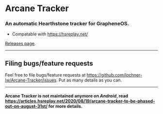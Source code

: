 <!-- [![Build Status](https://travis-ci.org/HearthSim/Arcane-Tracker.svg?branch=master)](https://travis-ci.org/HearthSim/Arcane-Tracker) -->

# Arcane Tracker

### An automatic Hearthstone tracker for GrapheneOS.
- Compatable with https://hsreplay.net/

<!-- An automatic Hearthstone tracker for Android. -->

<!-- Install it from the [Google Play](https://play.google.com/store/apps/details?id=net.mbonnin.arcanetracker&hl=en) or the -->
[Releases page](https://github.com/lochner-lw/Arcane-Tracker/releases).

---

## Filing bugs/feature requests 

Feel free to file bugs/feature requests at https://github.com/lochner-lw/Arcane-Tracker/issues. Put as many details as you can. 

---

#### Arcane Tracker is not maintained anymore *on Android*, read https://articles.hsreplay.net/2020/08/19/arcane-tracker-to-be-phased-out-on-august-31st/ for more details.



<!--If something wrong happens during a game, you can go to 'settings -> send feedback' to send a bug report including detailed logs for us to investigate.-->

<!--
## Contributing

See [CONTRIBUTING.md](CONTRIBUTING.md) for how to start contributing and [DEVELOPER.md](DEVELOPER.md) for some tips to help during development.
-->
